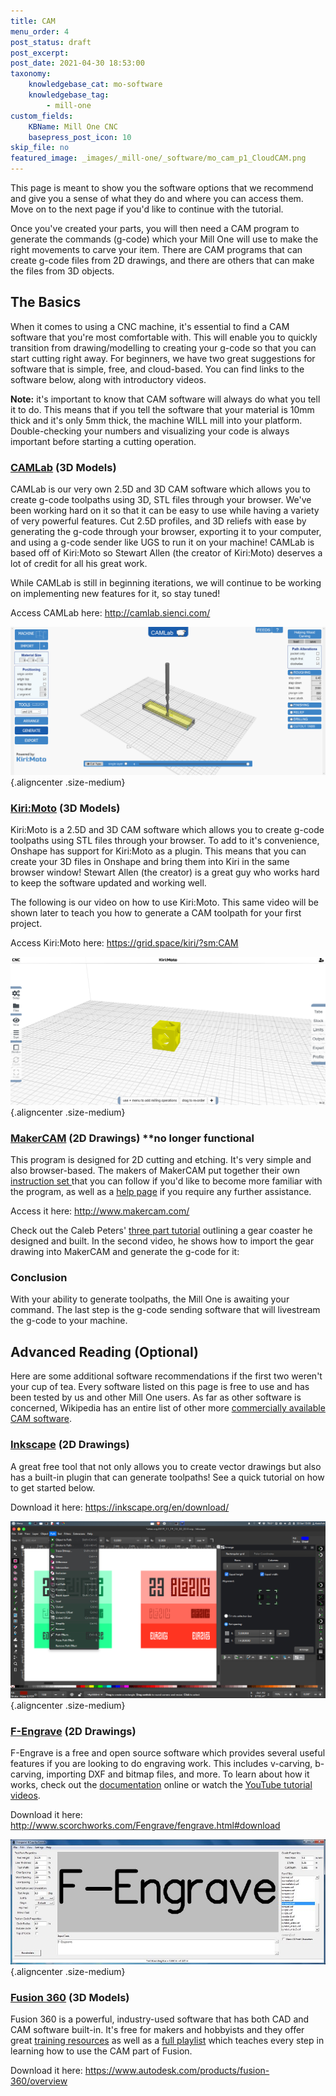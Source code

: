 ```yaml
---
title: CAM
menu_order: 4
post_status: draft
post_excerpt: 
post_date: 2021-04-30 18:53:00
taxonomy:
    knowledgebase_cat: mo-software
    knowledgebase_tag:
        - mill-one
custom_fields:
    KBName: Mill One CNC
    basepress_post_icon: 10
skip_file: no
featured_image: _images/_mill-one/_software/mo_cam_p1_CloudCAM.png
---
```


This page is meant to show you the software options that we recommend and give you a sense of what they do and where you can access them. Move on to the next page if you'd like to continue with the tutorial.

Once you've created your parts, you will then need a CAM program to generate the commands (g-code) which your Mill One will use to make the right movements to carve your item. There are CAM programs that can create g-code files from 2D drawings, and there are others that can make the files from 3D objects.

<h2>The Basics</h2>

When it comes to using a CNC machine, it's essential to find a CAM software that you're most comfortable with. This will enable you to quickly transition from drawing/modelling to creating your g-code so that you can start cutting right away. For beginners, we have two great suggestions for software that is simple, free, and cloud-based. You can find links to the software below, along with introductory videos.

<strong>Note:</strong> it's important to know that CAM software will always do what you tell it to do. This means that if you tell the software that your material is 10mm thick and it's only 5mm thick, the machine WILL mill into your platform. Double-checking your numbers and visualizing your code is always important before starting a cutting operation.

<h3><strong><a href="http://camlab.sienci.com/camlab" target="_blank" rel="noopener">CAMLab</a> (3D Models)</strong></h3>

CAMLab is our very own 2.5D and 3D CAM software which allows you to create g-code toolpaths using 3D, STL files through your browser. We've been working hard on it so that it can be easy to use while having a variety of very powerful features. Cut 2.5D profiles, and 3D reliefs with ease by generating the g-code through your browser, exporting it to your computer, and using a g-code sender like UGS to run it on your machine! CAMLab is based off of Kiri:Moto so Stewart Allen (the creator of Kiri:Moto) deserves a lot of credit for all his great work.

While CAMLab is still in beginning iterations, we will continue to be working on implementing new features for it, so stay tuned!

Access CAMLab here: <a href="http://camlab.sienci.com/" target="_blank" rel="noopener">http://camlab.sienci.com/</a>

![](/_images/_mill-one/_software/mo_cam_p1_CloudCAM.png){.aligncenter .size-medium}

<h3><strong><a href="https://github.com/GridSpace/apps/wiki/Kiri:Moto" target="_blank" rel="noopener">Kiri:Moto</a> (3D Models)</strong></h3>

Kiri:Moto is a 2.5D and 3D CAM software which allows you to create g-code toolpaths using STL files through your browser. To add to it's convenience, Onshape has support for Kiri:Moto as a plugin. This means that you can create your 3D files in Onshape and bring them into Kiri in the same browser window! Stewart Allen (the creator) is a great guy who works hard to keep the software updated and working well.

The following is our video on how to use Kiri:Moto. This same video will be shown later to teach you how to generate a CAM toolpath for your first project.

Access Kiri:Moto here: <a href="https://grid.space/kiri/?sm:CAM" target="_blank" rel="noopener">https://grid.space/kiri/?sm:CAM</a>

![](/_images/_mill-one/_software/mo_cam_p2_BrowserSlicer.png){.aligncenter .size-medium}

<h3><strong><a href="http://www.makercam.com/about.html" target="_blank" rel="noopener">MakerCAM</a> (2D Drawings) **no longer functional</strong></h3>

This program is designed for 2D cutting and etching. It's very simple and also browser-based. The makers of MakerCAM put together their own <a href="http://www.makercam.com/tutorial.html" target="_blank" rel="noopener">instruction set </a>that you can follow if you'd like to become more familiar with the program, as well as a <a href="http://www.makercam.com/help.html" target="_blank" rel="noopener">help page</a> if you require any further assistance.

Access it here: <a href="http://www.makercam.com/" target="_blank" rel="noopener">http://www.makercam.com/</a>

Check out the Caleb Peters' <a href="https://www.youtube.com/watch?v=-CHJJRMeAGU&amp;list=PLxm-7P1GnMICaQdDBz4kpNNXRcxo-IcqQ" target="_blank" rel="noopener">three part tutorial</a> outlining a gear coaster he designed and built. In the second video, he shows how to import the gear drawing into MakerCAM and generate the g-code for it:

<h3><strong>Conclusion</strong></h3>

With your ability to generate toolpaths, the Mill One is awaiting your command. The last step is the g-code sending software that will livestream the g-code to your machine.

<h2>Advanced Reading (Optional)</h2>

Here are some additional software recommendations if the first two weren't your cup of tea. Every software listed on this page is free to use and has been tested by us and other Mill One users. As far as other software is concerned, Wikipedia has an entire list of other more <a href="https://en.wikipedia.org/wiki/Category:Computer-aided_manufacturing_software" target="_blank" rel="noopener">commercially available CAM software</a>.

<h3><strong><a href="https://inkscape.org/" target="_blank" rel="noopener">Inkscape</a> (2D Drawings)</strong></h3>

A great free tool that not only allows you to create vector drawings but also has a built-in plugin that can generate toolpaths! See a quick tutorial on how to get started below.

Download it here: <a href="https://inkscape.org/en/download/" target="_blank" rel="noopener">https://inkscape.org/en/download/</a>

![](/_images/_mill-one/_software/mo_cad_p3_Inkscape.png){.aligncenter .size-medium}

<h3><strong><a href="http://www.scorchworks.com/Fengrave/fengrave.html#vcarve" target="_blank" rel="noopener">F-Engrave</a> (2D Drawings)</strong></h3>

F-Engrave is a free and open source software which provides several useful features if you are looking to do engraving work. This includes v-carving, b-carving, importing DXF and bitmap files, and more. To learn about how it works, check out the <a href="http://www.scorchworks.com/Fengrave/fengrave.html#documentation" target="_blank" rel="noopener">documentation</a> online or watch the <a href="https://www.youtube.com/playlist?list=PLEqJxTyAwzThLLbS33drahi0B-LQhdZME" target="_blank" rel="noopener">YouTube tutorial videos</a>.

Download it here: <a href="http://www.scorchworks.com/Fengrave/fengrave.html#download" target="_blank" rel="noopener">http://www.scorchworks.com/Fengrave/fengrave.html#download</a>

![](/_images/_mill-one/_software/mo_cam_p4_FEngrave.jpg){.aligncenter .size-medium}

<h3><strong><a href="https://www.autodesk.com/products/fusion-360/overview" target="_blank" rel="noopener">Fusion 360</a> (3D Models)</strong></h3>

Fusion 360 is a powerful, industry-used software that has both CAD and CAM software built-in. It's free for makers and hobbyists and they offer great <a href="https://academy.autodesk.com/software/fusion-360" target="_blank" rel="noopener">training resources</a> as well as a <a href="https://www.youtube.com/watch?v=Qmx5DUvvmxI&amp;list=PLmA_xUT-8UlK9rndthGGHsjjnZtPO8XRV" target="_blank" rel="noopener">full playlist</a> which teaches every step in learning how to use the CAM part of Fusion.

Download it here: <a href="https://www.autodesk.com/products/fusion-360/overview" target="_blank" rel="noopener">https://www.autodesk.com/products/fusion-360/overview</a>
